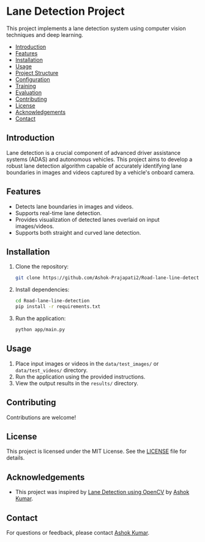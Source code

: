 # Lane Detection Project

This project implements a lane detection system using computer vision techniques and deep learning.


- [Introduction](#introduction)
- [Features](#features)
- [Installation](#installation)
- [Usage](#usage)
- [Project Structure](#project-structure)
- [Configuration](#configuration)
- [Training](#training)
- [Evaluation](#evaluation)
- [Contributing](#contributing)
- [License](#license)
- [Acknowledgements](#acknowledgements)
- [Contact](#contact)


## Introduction

Lane detection is a crucial component of advanced driver assistance systems (ADAS) and autonomous vehicles. This project aims to develop a robust lane detection algorithm capable of accurately identifying lane boundaries in images and videos captured by a vehicle's onboard camera.

## Features

- Detects lane boundaries in images and videos.
- Supports real-time lane detection.
- Provides visualization of detected lanes overlaid on input images/videos.
- Supports both straight and curved lane detection.

## Installation

1. Clone the repository:

    ```bash
    git clone https://github.com/Ashok-Prajapati2/Road-lane-line-detection.git
    ```

2. Install dependencies:

    ```bash
    cd Road-lane-line-detection
    pip install -r requirements.txt
    ```

3. Run the application:

    ```bash
    python app/main.py
    ```

## Usage

1. Place input images or videos in the `data/test_images/` or `data/test_videos/` directory.
2. Run the application using the provided instructions.
3. View the output results in the `results/` directory.

## Contributing

Contributions are welcome! 

## License

This project is licensed under the MIT License. See the [LICENSE](LICENSE) file for details.

## Acknowledgements

- This project was inspired by [Lane Detection using OpenCV](https://github.com/Ashok-Prajapati2/Road-lane-line-detection.git) by [Ashok Kumar](https://github.com/Ashok-Prajapati2).


## Contact

For questions or feedback, please contact [Ashok Kumar](mailto:ap86963163@gmail.com).

